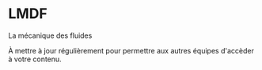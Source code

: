 # LMDF
La mécanique des fluides

À mettre à jour régulièrement pour permettre aux autres équipes d'accèder à votre contenu.




